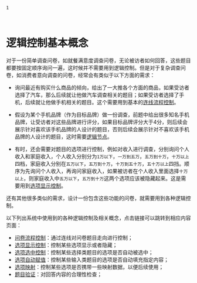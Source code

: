 ```index
1
```
```tag

```
```summary

```
# 逻辑控制基本概念

对于一份简单调查问卷，如就餐满意度调查问卷，无论被访者如何回答，这些题目都要按固定顺序询问一遍，这时候并不需要用到逻辑控制。但是对于复杂调查问卷，如消费者意向调查的问卷，经常会有类似于以下方面的需求：

+ 询问最近有购买什么商品的倾向，给出了一大推各个方面的商品，如果受访者选择了汽车，那么后续就让他做汽车调查相关的题目；如果受访者选择了手机，后续就让他做手机相关的题目。这个需要用到基本的[连线流程控制](./flow.md#连线)。

+ 假设为某个手机品牌（作为目标品牌）做一份调查，前题中给出很多知名手机品牌，让受访者对这些品牌进行评分，如果目标品牌评分大于4分，则后续会展示针对喜欢该手机品牌的人设计的题目，否则后续会展示针对不喜欢该手机品牌的人设计的题目，这时需要[逻辑节点](./flow.md#逻辑节点)。

+ 有时，还会需要对题目的选项进行控制，例如对收入进行调查，分别询问个人收入和家庭收入，个人收入分别分为`1万以下`，`一万到五万`，`五万到十万`，`十万以上`四档，家庭收入分别在`五万以下`，`五万到十万`，`十万到五十万`，`五十万以上`四挡。顺序为先询问个人收入，再询问家庭收入，如果被访者在个人收入里面选择`十万以上`，则家庭收入中`五万以下`，`五万到十万`这两个选项应该被隐藏起来。这是需要用到[选项显示控制](./opt-display.md)。

还有其他很多类似的需求，设计一份包含这些功能的问卷，就需要用到各种逻辑控制。

以下列出系统中使用到的各种逻辑控制及相关概念，点击链接可以跳转到相应内容页面：

+ [问卷流程控制](./flow.md)：通过连线对问卷题目走向进行控制；
+ [选项显示控制](./opt-display.md)：控制某些选项显示或者隐藏；
+ [选项选中控制](./opt-auto-select.md)：控制某些选择类题目的选项是否自动被选中；
+ [选项自动赋值](./opt-auto-input.md)：控制某些输入类题目的选项是否自动填充指定内容；
+ [选项映射](./option-mapping.md)：控制某些选项是否携带一些映射数据，以便后续使用；
+ [题目验证](./validation.md)：对回答内容的合理性检查；
